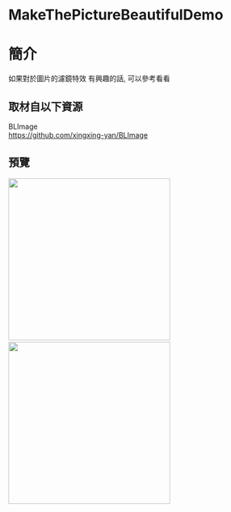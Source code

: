 # MakeThePictureBeautifulDemo

簡介
==================================
如果對於圖片的濾鏡特效 有興趣的話, 可以參考看看                                   

取材自以下資源
--------
BLImage                                   
https://github.com/xingxing-yan/BLImage
                              
預覽
--------
<p align="left">
  <img src="https://i.imgur.com/Ry9gbBR.jpg" width="320"/>
    
  <img src="https://i.imgur.com/YehaMyp.jpg" width="320"/>
</p>                  

